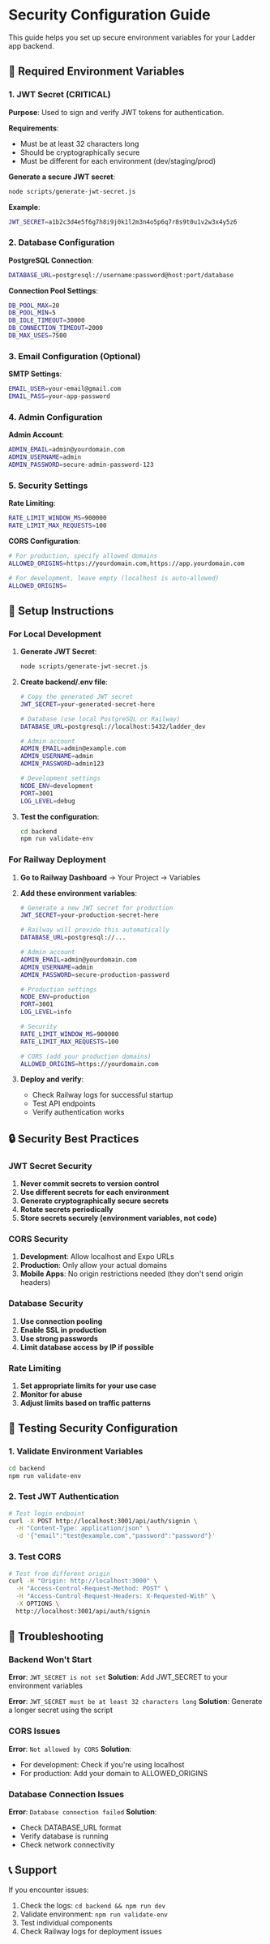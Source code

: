 # Security Configuration Guide

This guide helps you set up secure environment variables for your Ladder app backend.

## 🔐 Required Environment Variables

### 1. JWT Secret (CRITICAL)

**Purpose**: Used to sign and verify JWT tokens for authentication.

**Requirements**:
- Must be at least 32 characters long
- Should be cryptographically secure
- Must be different for each environment (dev/staging/prod)

**Generate a secure JWT secret**:
```bash
node scripts/generate-jwt-secret.js
```

**Example**:
```bash
JWT_SECRET=a1b2c3d4e5f6g7h8i9j0k1l2m3n4o5p6q7r8s9t0u1v2w3x4y5z6
```

### 2. Database Configuration

**PostgreSQL Connection**:
```bash
DATABASE_URL=postgresql://username:password@host:port/database
```

**Connection Pool Settings**:
```bash
DB_POOL_MAX=20
DB_POOL_MIN=5
DB_IDLE_TIMEOUT=30000
DB_CONNECTION_TIMEOUT=2000
DB_MAX_USES=7500
```

### 3. Email Configuration (Optional)

**SMTP Settings**:
```bash
EMAIL_USER=your-email@gmail.com
EMAIL_PASS=your-app-password
```

### 4. Admin Configuration

**Admin Account**:
```bash
ADMIN_EMAIL=admin@yourdomain.com
ADMIN_USERNAME=admin
ADMIN_PASSWORD=secure-admin-password-123
```

### 5. Security Settings

**Rate Limiting**:
```bash
RATE_LIMIT_WINDOW_MS=900000
RATE_LIMIT_MAX_REQUESTS=100
```

**CORS Configuration**:
```bash
# For production, specify allowed domains
ALLOWED_ORIGINS=https://yourdomain.com,https://app.yourdomain.com

# For development, leave empty (localhost is auto-allowed)
ALLOWED_ORIGINS=
```

## 🚀 Setup Instructions

### For Local Development

1. **Generate JWT Secret**:
   ```bash
   node scripts/generate-jwt-secret.js
   ```

2. **Create backend/.env file**:
   ```bash
   # Copy the generated JWT secret
   JWT_SECRET=your-generated-secret-here
   
   # Database (use local PostgreSQL or Railway)
   DATABASE_URL=postgresql://localhost:5432/ladder_dev
   
   # Admin account
   ADMIN_EMAIL=admin@example.com
   ADMIN_USERNAME=admin
   ADMIN_PASSWORD=admin123
   
   # Development settings
   NODE_ENV=development
   PORT=3001
   LOG_LEVEL=debug
   ```

3. **Test the configuration**:
   ```bash
   cd backend
   npm run validate-env
   ```

### For Railway Deployment

1. **Go to Railway Dashboard** → Your Project → Variables

2. **Add these environment variables**:
   ```bash
   # Generate a new JWT secret for production
   JWT_SECRET=your-production-secret-here
   
   # Railway will provide this automatically
   DATABASE_URL=postgresql://...
   
   # Admin account
   ADMIN_EMAIL=admin@yourdomain.com
   ADMIN_USERNAME=admin
   ADMIN_PASSWORD=secure-production-password
   
   # Production settings
   NODE_ENV=production
   PORT=3001
   LOG_LEVEL=info
   
   # Security
   RATE_LIMIT_WINDOW_MS=900000
   RATE_LIMIT_MAX_REQUESTS=100
   
   # CORS (add your production domains)
   ALLOWED_ORIGINS=https://yourdomain.com
   ```

3. **Deploy and verify**:
   - Check Railway logs for successful startup
   - Test API endpoints
   - Verify authentication works

## 🔒 Security Best Practices

### JWT Secret Security

1. **Never commit secrets to version control**
2. **Use different secrets for each environment**
3. **Generate cryptographically secure secrets**
4. **Rotate secrets periodically**
5. **Store secrets securely (environment variables, not code)**

### CORS Security

1. **Development**: Allow localhost and Expo URLs
2. **Production**: Only allow your actual domains
3. **Mobile Apps**: No origin restrictions needed (they don't send origin headers)

### Database Security

1. **Use connection pooling**
2. **Enable SSL in production**
3. **Use strong passwords**
4. **Limit database access by IP if possible**

### Rate Limiting

1. **Set appropriate limits for your use case**
2. **Monitor for abuse**
3. **Adjust limits based on traffic patterns**

## 🧪 Testing Security Configuration

### 1. Validate Environment Variables
```bash
cd backend
npm run validate-env
```

### 2. Test JWT Authentication
```bash
# Test login endpoint
curl -X POST http://localhost:3001/api/auth/signin \
  -H "Content-Type: application/json" \
  -d '{"email":"test@example.com","password":"password"}'
```

### 3. Test CORS
```bash
# Test from different origin
curl -H "Origin: http://localhost:3000" \
  -H "Access-Control-Request-Method: POST" \
  -H "Access-Control-Request-Headers: X-Requested-With" \
  -X OPTIONS \
  http://localhost:3001/api/auth/signin
```

## 🚨 Troubleshooting

### Backend Won't Start

**Error**: `JWT_SECRET is not set`
**Solution**: Add JWT_SECRET to your environment variables

**Error**: `JWT_SECRET must be at least 32 characters long`
**Solution**: Generate a longer secret using the script

### CORS Issues

**Error**: `Not allowed by CORS`
**Solution**: 
- For development: Check if you're using localhost
- For production: Add your domain to ALLOWED_ORIGINS

### Database Connection Issues

**Error**: `Database connection failed`
**Solution**:
- Check DATABASE_URL format
- Verify database is running
- Check network connectivity

## 📞 Support

If you encounter issues:
1. Check the logs: `cd backend && npm run dev`
2. Validate environment: `npm run validate-env`
3. Test individual components
4. Check Railway logs for deployment issues
